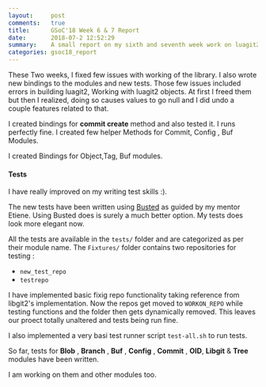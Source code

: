 ```yaml
---
layout:     post
comments:   true
title:      GSoC'18 Week 6 & 7 Report
date:       2018-07-2 12:52:29
summary:    A small report on my sixth and seventh week work on luagit2  
categories: gsoc18_report
---
```


These Two weeks, I fixed few issues with working of the library. I also wrote new bindings to the modules and new tests.
Those few issues included errors in building luagit2, Working with luagit2 objects. At first I freed them but then I realized,
doing so causes values to go null and I did undo a couple features related to that. 

I created bindings for **commit create** method and also tested it. I runs perfectly fine. I created few helper Methods for
Commit, Config , Buf Modules. 

I created Bindings for Object,Tag, Buf modules.

#### Tests


I have really improved on my writing test skills :).

The new tests have been written using [Busted](http://olivinelabs.com/busted/) 
as guided by my mentor Etiene. Using Busted does is surely a much better option. My tests does look more elegant now. 

All the tests are available in the `tests/` folder and are categorized as per their module name.
The `Fixtures/` folder contains two repositories for testing :
- `new_test_repo` 
- `testrepo`

I have implemented basic fixig repo functionality taking reference from libgit2's implementation.
Now the repos get moved to `WORKON_REPO` while testing functions and the folder then gets dynamically removed.
This leaves our proect totally unaltered and tests being run fine.

I also implemented a very basi test runner script `test-all.sh` to run tests.

So far, tests for **Blob** , **Branch** , **Buf** , **Config** , **Commit** , **OID**, **Libgit** & **Tree**
modules have been written.

I am working on them and other modules too.
